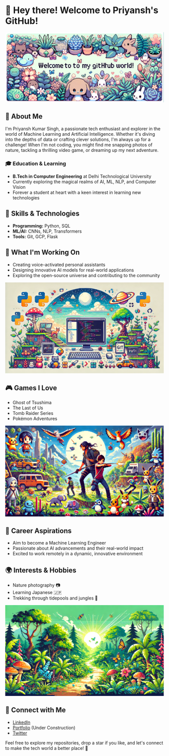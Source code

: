 # 👋 Hey there! Welcome to Priyansh's GitHub!

![Welcome Banner](https://raw.githubusercontent.com/Nik-code/nik-code/main/github-banner.png)

## 🌟 About Me

I'm Priyansh Kumar Singh, a passionate tech enthusiast and explorer in the world of Machine Learning and Artificial Intelligence. Whether it's diving into the depths of data or crafting clever solutions, I'm always up for a challenge! When I'm not coding, you might find me snapping photos of nature, tackling a thrilling video game, or dreaming up my next adventure.

### 🎓 Education & Learning

- **B.Tech in Computer Engineering** at Delhi Technological University
- Currently exploring the magical realms of AI, ML, NLP, and Computer Vision
- Forever a student at heart with a keen interest in learning new technologies

## 🚀 Skills & Technologies

- **Programming:** Python, SQL
- **ML/AI:** CNNs, NLP, Transformers
- **Tools:** Git, GCP, Flask

## 🌈 What I'm Working On

- Creating voice-activated personal assistants
- Designing innovative AI models for real-world applications
- Exploring the open-source universe and contributing to the community

![Coding Fun](https://github.com/Nik-code/nik-code/blob/main/coding-banner.png?raw=true)

## 🎮 Games I Love

- Ghost of Tsushima
- The Last of Us
- Tomb Raider Series
- Pokémon Adventures

![Gaming Adventures](https://github.com/Nik-code/nik-code/blob/main/gaming-banner.png?raw=true)

## 💼 Career Aspirations

- Aim to become a Machine Learning Engineer
- Passionate about AI advancements and their real-world impact
- Excited to work remotely in a dynamic, innovative environment

## 🌍 Interests & Hobbies

- Nature photography 📷
- Learning Japanese 🇯🇵
- Trekking through tidepools and jungles 🌿

![Nature Adventure](https://github.com/Nik-code/nik-code/blob/main/nature-cover.png?raw=true)

## 🔗 Connect with Me

- [LinkedIn](https://www.linkedin.com/in/priyansh-singh-a3b7531aa/)
- [Portfolio](https://priyanshnik.com) (Under Construction)
- [Twitter](https://x.com/PriyanshKSingh)

Feel free to explore my repositories, drop a star if you like, and let's connect to make the tech world a better place! 🌟
